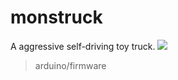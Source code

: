 # monstruck
A aggressive self-driving toy truck.
![](https://lh5.googleusercontent.com/Ppr1CqiQ2ZBgbRcwDgFVZL6Nli1PP6_NeCoBZN6cAMv4L8xYMgzfWyKXX8WjQxODZBbkXeri=w1301-h653-rw)
> arduino/firmware